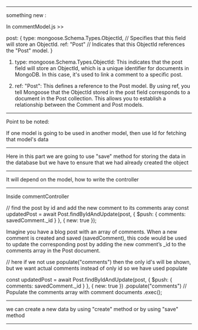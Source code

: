 

-----------------------------------------------------------------------------------------
something new :

In commentModel.js >>

post: {
    type: mongoose.Schema.Types.ObjectId, // Specifies that this field will store an ObjectId.
    ref: "Post" // Indicates that this ObjectId references the "Post" model.
}

1. type: mongoose.Schema.Types.ObjectId:
This indicates that the post field will store an ObjectId, which is a unique identifier for documents in MongoDB.
In this case, it's used to link a comment to a specific post.

2. ref: "Post":
This defines a reference to the Post model.
By using ref, you tell Mongoose that the ObjectId stored in the post field corresponds to a document in the Post collection.
This allows you to establish a relationship between the Comment and Post models.

----------------------------------------------------------------------------------------

Point to be noted:

If one model is going to be used in another model, then use Id for fetching that model's data 

-----------------------------------------------------------------------------------------

Here in this part we are going to use "save" method for storing the data in the database
but we have to ensure that we had already created the object

-----------------------------------------------------------------------------------------

It will depend on the model, how to write the controller

-----------------------------------------------------------------------------------------

Inside commentController

// find the post by id and add the new comment to its comments aray
const updatedPost = await Post.findByIdAndUpdate(post, { $push: { comments: savedComment._id } }, { new: true });

Imagine you have a blog post with an array of comments. When a new comment is created and saved (savedComment), this code would be used to update the corresponding post by adding the new comment’s _id to the comments array in the Post document.


// here if we not use populate("comments") then the only id's will be shown, but we want actual comments instead of only id so we have used populate

const updatedPost = await Post.findByIdAndUpdate(post, { $push: { comments: savedComment._id } }, { new: true })
.populate("comments") // Populate the comments array with comment documents
.exec();

-----------------------------------------------------------------------------------------

we can create a new data by using "create" method or by using "save" method

-----------------------------------------------------------------------------------------
